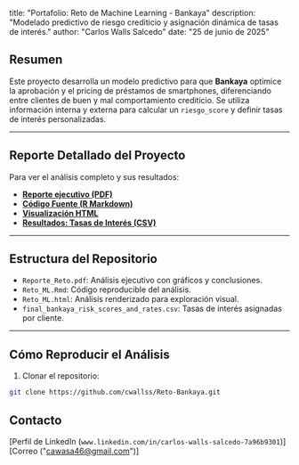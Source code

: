 
title: "Portafolio: Reto de Machine Learning - Bankaya"
description: "Modelado predictivo de riesgo crediticio y asignación dinámica de tasas de interés."
author: "Carlos Walls Salcedo"
date: "25 de junio de 2025"


## Resumen

Este proyecto desarrolla un modelo predictivo para que **Bankaya** optimice la aprobación y el pricing de préstamos de smartphones, diferenciando entre clientes de buen y mal comportamiento crediticio. Se utiliza información interna y externa para calcular un `riesgo_score` y definir tasas de interés personalizadas.

---

##  Reporte Detallado del Proyecto

Para ver el análisis completo y sus resultados:

-  [**Reporte ejecutivo (PDF)**](Reporte_Reto.pdf)
-  [**Código Fuente (R Markdown)**](Reto_ML.Rmd)
-  [**Visualización HTML**](Reto_ML.html)
-  [**Resultados: Tasas de Interés (CSV)**](final_bankaya_risk_scores_and_rates.csv)

---

##  Estructura del Repositorio

- `Reporte_Reto.pdf`: Análisis ejecutivo con gráficos y conclusiones.
- `Reto_ML.Rmd`: Código reproducible del análisis.
- `Reto_ML.html`: Análisis renderizado para exploración visual.
- `final_bankaya_risk_scores_and_rates.csv`: Tasas de interés asignadas por cliente.

---

##  Cómo Reproducir el Análisis

1. Clonar el repositorio:

```bash
git clone https://github.com/cwallss/Reto-Bankaya.git
```
## Contacto

[Perfil de LinkedIn (`www.linkedin.com/in/carlos-walls-salcedo-7a96b9301`)]
[Correo ("cawasa46@gmail.com")]
